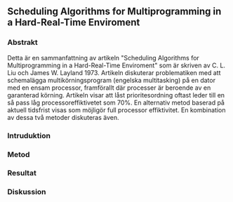 ## Scheduling Algorithms for Multiprogramming in a Hard-Real-Time Enviroment 

### Abstrakt
Detta är en sammanfattning av artikeln "Scheduling Algorithms for Multiprogramming in a Hard-Real-Time Enviroment" som 
är skriven av C. L. Liu och James W. Layland 1973. Artikeln diskuterar problematiken med att schemalägga 
multikörningsprogram (engelska multitasking) på en dator med en ensam processor, framförallt där processer är beroende 
av en garanterad körning. Artikeln visar att låst prioritesordning oftast leder till en så pass låg 
processoreffiktivetet som 70%. En alternativ metod baserad på aktuell tidsfrist visas som möjligör full processor 
effiktivitet. En kombination av dessa två metoder diskuteras även. 

### Intruduktion 


### Metod 


### Resultat


### Diskussion 
